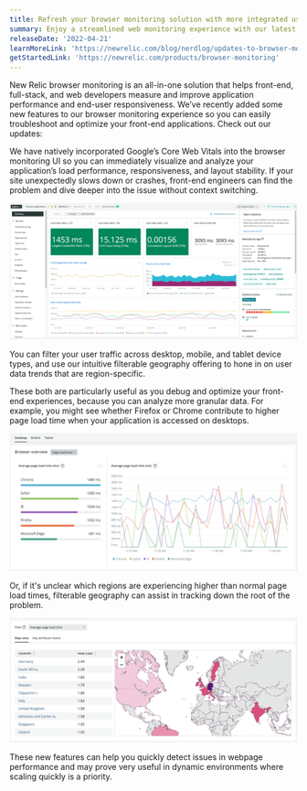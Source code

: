 ```yaml
---
title: Refresh your browser monitoring solution with more integrated user metrics
summary: Enjoy a streamlined web monitoring experience with our latest enhancements to Browser. Users now have the ability to analyze web traffic by browser and device type, filter user data by geography, and display Core Web Vitals front and center. 
releaseDate: '2022-04-21'
learnMoreLink: 'https://newrelic.com/blog/nerdlog/updates-to-browser-monitoring' 
getStartedLink: 'https://newrelic.com/products/browser-monitoring'
---
```


New Relic browser monitoring is an all-in-one solution that helps front-end, full-stack, and web developers measure and improve application performance and end-user responsiveness. We’ve recently added some new features to our browser monitoring experience so you can easily troubleshoot and optimize your front-end applications. Check out our updates:

We have natively incorporated Google’s Core Web Vitals into the browser monitoring UI so you can immediately visualize and analyze your application’s load performance, responsiveness, and layout stability. If your site unexpectedly slows down or crashes, front-end engineers can find the problem and dive deeper into the issue without context switching.

![Screenshot showing core web vitals for browser monitoring](./images/corewebvitals.png "Browser monitoring displays healthy core web vitals in green")

You can filter your user traffic across desktop, mobile, and tablet device types, and use our intuitive filterable geography offering to hone in on user data trends that are region-specific.

These both are particularly useful as you debug and optimize your front-end experiences, because you can analyze more granular data. For example, you might see whether Firefox or Chrome contribute to higher page load time when your application is accessed on desktops.

![Screenshot showing browser metrics](./images/browseroverview.png "Browser monitoring breaks up average page load time of desktop traffic by browser")

Or, if it's unclear which regions are experiencing higher than normal page load times, filterable geography can assist in tracking down the root of the problem.

![Screenshot showing filterable geography](./images/filterablegeo.png "The filterable geography feature shows average page load time by region")

These new features can help you quickly detect issues in webpage performance and may prove very useful in dynamic environments where scaling quickly is a priority.
